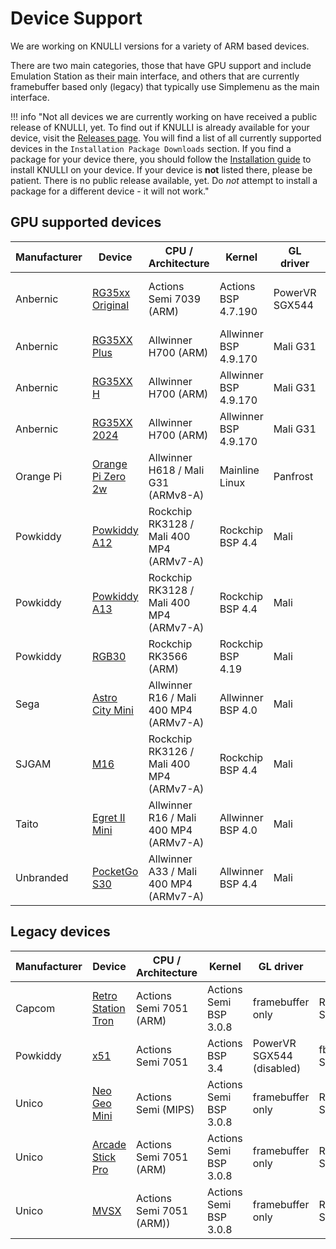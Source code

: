 # Device Support

We are working on KNULLI versions for a variety of ARM based devices.

There are two main categories, those that have GPU support and include Emulation Station as their main interface, and others that are currently framebuffer based only (legacy) that typically use Simplemenu as the main interface.

!!! info "Not all devices we are currently working on have received a public release of KNULLI, yet. To find out if KNULLI is already available for your device, visit the [Releases page](https://github.com/knulli-cfw/distribution/releases/latest). You will find a list of all currently supported devices in the `Installation Package Downloads` section. If you find a package for your device there, you should follow the [Installation guide](../../play/install) to install KNULLI on your device. If your device is **not** listed there, please be patient. There is no public release available, yet. Do *not* attempt to install a package for a different device - it will not work."

## GPU supported devices

| Manufacturer | Device | CPU / Architecture | Kernel | GL driver | Interface |
| -- | -- | -- | -- | -- | -- |
| Anbernic | [RG35xx Original](anbernic/rg35xx.md) | Actions Semi 7039 (ARM) | Actions BSP 4.7.190 | PowerVR SGX544 | fbdev + Emulation Station / Simplemenu |
| Anbernic | [RG35XX Plus](anbernic/rg35xx-plus.md) | Allwinner H700 (ARM) | Allwinner BSP 4.9.170 | Mali G31 | fbdev + Emulation Station |
| Anbernic | [RG35XX H](anbernic/rg35xx-h.md) | Allwinner H700 (ARM) | Allwinner BSP 4.9.170 | Mali G31 | fbdev + Emulation Station |
| Anbernic | [RG35XX 2024](anbernic/rg35xx-2024.md) | Allwinner H700 (ARM) | Allwinner BSP 4.9.170 | Mali G31 | fbdev + Emulation Station |
| Orange Pi | [Orange Pi Zero 2w](orange-pi/orange-pi-zero-2w.md) | Allwinner H618 / Mali G31 (ARMv8-A) | Mainline Linux | Panfrost | Weston + Emulation Station |
| Powkiddy | [Powkiddy A12](powkiddy/powkiddy-a12.md) | Rockchip RK3128 / Mali 400 MP4 (ARMv7-A) | Rockchip BSP 4.4 | Mali | Weston + Emulation Station |
| Powkiddy | [Powkiddy A13](powkiddy/powkiddy-a13.md) | Rockchip RK3128 / Mali 400 MP4 (ARMv7-A) | Rockchip BSP 4.4 | Mali | Weston + Emulation Station |
| Powkiddy | [RGB30](powkiddy/rgb30.md) | Rockchip RK3566 (ARM) | Rockchip BSP 4.19 | Mali | KMS/DRM + Emulation Station |
| Sega | [Astro City Mini](sega/astro-city-mini.md) | Allwinner R16 / Mali 400 MP4 (ARMv7-A) | Allwinner BSP 4.0 | Mali | fbdev + Emulationstation |
| SJGAM | [M16](sjgam/m17.md) | Rockchip RK3126 / Mali 400 MP4 (ARMv7-A) | Rockchip BSP 4.4 | Mali | Weston + Emulation Station |
| Taito | [Egret II Mini](taito/egret-ii-mini.md) | Allwinner R16 / Mali 400 MP4 (ARMv7-A) | Allwinner BSP 4.0 | Mali | fbdev + Emulationstation |
| Unbranded | [PocketGo S30](unbranded/pocketgo-s30.md) | Allwinner A33 / Mali 400 MP4 (ARMv7-A) | Allwinner BSP 4.4 | Mali | fbdev + Emulation Station |

## Legacy devices

| Manufacturer | Device | CPU / Architecture | Kernel | GL driver | Interface |
| -- | -- | -- | -- | -- | -- |
| Capcom | [Retro Station Tron](capcom/retro-station-tro.md) | Actions Semi 7051 (ARM) |Actions Semi BSP 3.0.8 | framebuffer only | RetroArch + Simplemenu |
| Powkiddy | [x51](powkiddy/x51.md) | Actions Semi 7051 | Actions BSP 3.4 | PowerVR SGX544 (disabled) | fbdev + Simplemenu |
| Unico | [Neo Geo Mini](unico/neo-geo-mini.md) | Actions Semi (MIPS) |Actions Semi BSP 3.0.8 | framebuffer only | RetroArch + Simplemenu |
| Unico | [Arcade Stick Pro](unico/arcade-stick-pro.md) | Actions Semi 7051 (ARM) | Actions Semi BSP 3.0.8 | framebuffer only | RetroArch + Simplemenu |
| Unico | [MVSX](unico/mvsx.md) | Actions Semi 7051 (ARM)) | Actions Semi BSP 3.0.8 | framebuffer only | RetroArch + Simplemenu |
